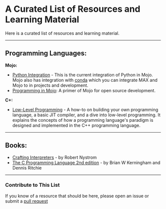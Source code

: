 # A Curated List of Resources and Learning Material
Here is a curated list of resources and learning material.

---
## Programming Languages:
**Mojo:**
- [Python Integration](https://docs.modular.com/mojo/manual/python/) - This is the current integration
of Python in Mojo. Mojo also has integration with [conda](https://docs.conda.io/projects/conda/en/latest/index.html) 
which you can integrate MAX and Mojo to in projects and development.
- [Programming in Mojo](https://www.geeksforgeeks.org/mojo-programming-language-for-ai-developers/): 
A primer of Mojo for open source development.

**C+:**
- [Low-Level Programming](https://llvm.org/docs/tutorial/MyFirstLanguageFrontend/index.html) -
A how-to on building your own programming language, a basic JIT compiler, and a dive into low-level
programming. It explains the concepts of how a programming language's paradigm is designed and 
implemented in the C++ programming language.

---
## Books:
- [Crafting Interpreters](https://craftinginterpreters.com/) - by Robert Nystrom
- [The C Programming Language 2nd edition](https://www.amazon.com/Programming-Language-2nd-Brian-Kernighan/dp/0131103628) - 
by Brian W Kerningham and Dennis Ritchie
---
### Contribute to This List
If you know of a resource that should be here, please open an issue or submit a 
[pull request](https://github.com/rcghpge/pymo/pulls)
